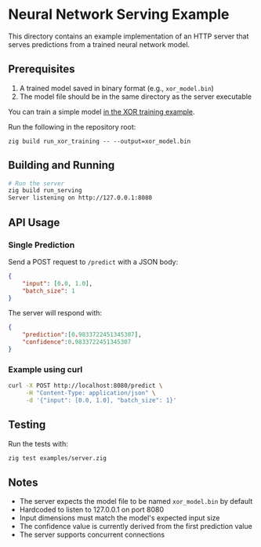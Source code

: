 # Neural Network Serving Example

This directory contains an example implementation of an HTTP server that serves predictions from a trained neural network model.

## Prerequisites

1. A trained model saved in binary format (e.g., `xor_model.bin`)
2. The model file should be in the same directory as the server executable

You can train a simple model [in the XOR training example](../xor_training).

Run the following in the repository root:

```
zig build run_xor_training -- --output=xor_model.bin
```

## Building and Running

```bash
# Run the server
zig build run_serving
Server listening on http://127.0.0.1:8080
```

## API Usage

### Single Prediction

Send a POST request to `/predict` with a JSON body:

```json
{
    "input": [0.0, 1.0],
    "batch_size": 1
}
```

The server will respond with:

```json
{
    "prediction":[0.9833722451345307],
    "confidence":0.9833722451345307
}
```

### Example using curl

```bash
curl -X POST http://localhost:8080/predict \
     -H "Content-Type: application/json" \
     -d '{"input": [0.0, 1.0], "batch_size": 1}'
```

## Testing

Run the tests with:

```bash
zig test examples/server.zig
```

## Notes

- The server expects the model file to be named `xor_model.bin` by default
- Hardcoded to listen to 127.0.0.1 on port 8080
- Input dimensions must match the model's expected input size
- The confidence value is currently derived from the first prediction value
- The server supports concurrent connections 
